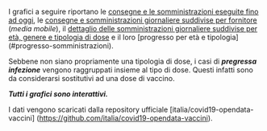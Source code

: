 I grafici a seguire riportano le [consegne e le somministrazioni eseguite fino
ad oggi](#consegne-e-somministrazioni), le [consegne e somministrazioni
giornaliere suddivise per fornitore](#fornitori) (_media mobile_), il [dettaglio
delle somministrazioni giornaliere suddivise per età, genere e tipologia di
dose](#dettaglio-somministrazioni) e il loro [progresso per età e tipologia]
(#progresso-somministrazioni).

Sebbene non siano propriamente una tipologia di dose, i casi di ***pregressa
infezione*** vengono raggruppati insieme al tipo di dose.
Questi infatti sono da considerarsi sostitutivi ad una dose di vaccino.

***Tutti i grafici sono interattivi.***

I dati vengono scaricati dalla repository ufficiale
[italia/covid19-opendata-vaccini]
(https://github.com/italia/covid19-opendata-vaccini).
